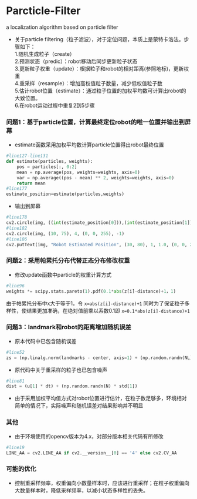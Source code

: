 # Parcticle-Filter
a localization algorithm based on particle filter<br>

* 关于particle filtering（粒子滤波），对于定位问题，本质上是蒙特卡洛法。步骤如下：<br>
  1.随机生成粒子（create）<br>
  2.预测状态（predic）：robot移动后同步更新粒子状态<br>
  3.更新粒子权重（update）：根据粒子和robot的相对距离(参照地标)，更新权重<br>
  4.重采样（resample）：增加高权值粒子数量，减少低权值粒子数<br>
  5.估计robot位置（estimate）：通过粒子位置的加权平均数可计算出robot的大致位置。<br>
  6.在robot运动过程中重复2到5步骤<br>

### 问题1：基于particle位置，计算最终定位robot的唯一位置并输出到屏幕

* estimate函数采用加权平均数计算particle位置得出robot最终位置
```python
#line127-line131
def estimate(particles, weights):
    pos = particles[:, 0:2]
    mean = np.average(pos, weights=weights, axis=0)
    var = np.average((pos - mean) ** 2, weights=weights, axis=0)
    return mean
#line177
estimate_position=estimate(particles,weights)
```
* 输出到屏幕
```python
#line178
cv2.circle(img, ((int(estimate_position[0])),(int(estimate_position[1]))), 4,(0,0,255), -1)
#line182
cv2.circle(img, (10, 75), 4, (0, 0, 255), -1)
#line186
cv2.putText(img, "Robot Estimated Position", (30, 80), 1, 1.0, (0, 0, 255))
```

### 问题2：采用帕累托分布代替正态分布修改权重

* 修改update函数中particle的权重计算方式
```python
#line96
weights *= scipy.stats.pareto(1).pdf(0.1*abs(z[i]-distance)+1，1)
```
由于帕累托分布中x大于等于1，令
`x=abs(z[i]-distance)+1`
同时为了保证粒子多样性，使结果更加准确，在绝对值前乘以系数0.1即
`x=0.1*abs(z[i]-distance)+1`

### 问题3：landmark和robot的距离增加随机误差

* 原本代码中已包含随机误差
```python
#line52
zs = (np.linalg.norm(landmarks - center, axis=1) + (np.random.randn(NL) * sensor_std_err))
```
* 原代码中关于重采样的粒子也已包含噪声
```python
#line81
dist = (u[1] * dt) + (np.random.randn(N) * std[1])
```

* 由于采用加权平均值方式对robot位置进行估计，在粒子数足够多，环境相对简单的情况下，实际噪声和随机误差对结果影响并不明显

### 其他

* 由于环境使用的opencv版本为4.x，对部分版本相关代码有所修改
```python
#line19
LINE_AA = cv2.LINE_AA if cv2.__version__[0] == '4' else cv2.CV_AA
```
### 可能的优化
* 控制重采样频率，权重偏向小数量样本时，应该进行重采样；在粒子权重偏向大数量样本时，降低采样频率，以减小状态多样性的丢失。
